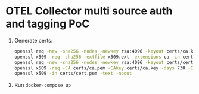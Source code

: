 # OTEL Collector multi source auth and tagging PoC

1. Generate certs:

   ```sh
   openssl req -new -sha256 -nodes -newkey rsa:4096 -keyout certs/ca.key -out certs/ca.csr
   openssl x509 -req -sha256 -extfile x509.ext -extensions ca -in certs/ca.csr -signkey certs/ca.key -days 1095 -out certs/ca.pem
   openssl req -new -sha256 -nodes -newkey rsa:4096 -keyout certs/cert.key -out certs/cert.csr
   openssl x509 -req -CA certs/ca.pem -CAkey certs/ca.key -days 730 -CAcreateserial -CAserial certs/ca.srl -extfile x509.ext -extensions v3_req -in certs/cert.csr -out certs/cert.pem
   openssl x509 -in certs/cert.pem -text -noout
   ```

1. Run `docker-compose up`
